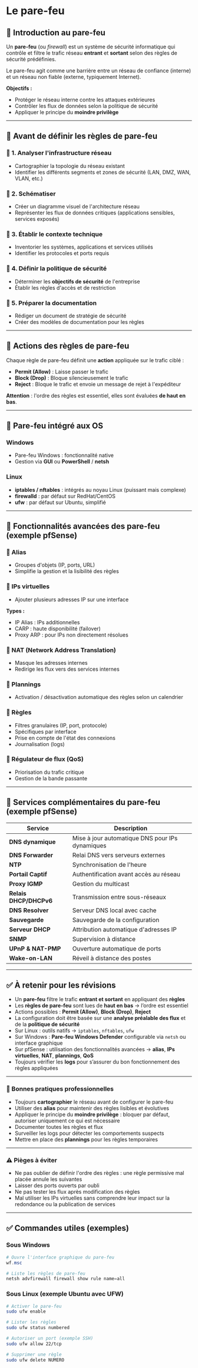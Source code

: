 # Le pare-feu
## 📃 Introduction au pare-feu

Un **pare-feu** (ou _firewall_) est un système de sécurité informatique qui contrôle et filtre le trafic réseau **entrant** et **sortant** selon des règles de sécurité prédéfinies.

Le pare-feu agit comme une barrière entre un réseau de confiance (interne) et un réseau non fiable (externe, typiquement Internet).

**Objectifs :**

- Protéger le réseau interne contre les attaques extérieures
- Contrôler les flux de données selon la politique de sécurité
- Appliquer le principe du **moindre privilège**

---

## 🔢 Avant de définir les règles de pare-feu

### 🔢 1. Analyser l'infrastructure réseau

- Cartographier la topologie du réseau existant
- Identifier les différents segments et zones de sécurité (LAN, DMZ, WAN, VLAN, etc.)

### 🔢 2. Schématiser

- Créer un diagramme visuel de l'architecture réseau
- Représenter les flux de données critiques (applications sensibles, services exposés)

### 🔢 3. Établir le contexte technique

- Inventorier les systèmes, applications et services utilisés
- Identifier les protocoles et ports requis

### 🔢 4. Définir la politique de sécurité

- Déterminer les **objectifs de sécurité** de l'entreprise
- Établir les règles d'accès et de restriction

### 🔢 5. Préparer la documentation

- Rédiger un document de stratégie de sécurité
- Créer des modèles de documentation pour les règles

---

## 🔧 Actions des règles de pare-feu

Chaque règle de pare-feu définit une **action** appliquée sur le trafic ciblé :

- **Permit (Allow)** : Laisse passer le trafic
- **Block (Drop)** : Bloque silencieusement le trafic
- **Reject** : Bloque le trafic et envoie un message de rejet à l'expéditeur

**Attention** : l'ordre des règles est essentiel, elles sont évaluées **de haut en bas**.

---

## 🔖 Pare-feu intégré aux OS

### Windows

- Pare-feu Windows : fonctionnalité native
- Gestion via **GUI** ou **PowerShell** / **netsh**

### Linux

- **iptables / nftables** : intégrés au noyau Linux (puissant mais complexe)
- **firewalld** : par défaut sur RedHat/CentOS
- **ufw** : par défaut sur Ubuntu, simplifié

---

## 📂 Fonctionnalités avancées des pare-feu (exemple pfSense)

### 📌 Alias

- Groupes d'objets (IP, ports, URL)
- Simplifie la gestion et la lisibilité des règles

### 📌 IPs virtuelles

- Ajouter plusieurs adresses IP sur une interface

**Types :**

- IP Alias : IPs additionnelles
- CARP : haute disponibilité (failover)
- Proxy ARP : pour IPs non directement résolues

### 📌 NAT (Network Address Translation)

- Masque les adresses internes
- Redirige les flux vers des services internes

### 📌 Plannings

- Activation / désactivation automatique des règles selon un calendrier

### 📌 Règles

- Filtres granulaires (IP, port, protocole)
- Spécifiques par interface
- Prise en compte de l'état des connexions
- Journalisation (logs)

### 📌 Régulateur de flux (QoS)

- Priorisation du trafic critique
- Gestion de la bande passante

---

## 📃 Services complémentaires du pare-feu (exemple pfSense)

|Service|Description|
|---|---|
|**DNS dynamique**|Mise à jour automatique DNS pour IPs dynamiques|
|**DNS Forwarder**|Relai DNS vers serveurs externes|
|**NTP**|Synchronisation de l'heure|
|**Portail Captif**|Authentification avant accès au réseau|
|**Proxy IGMP**|Gestion du multicast|
|**Relais DHCP/DHCPv6**|Transmission entre sous-réseaux|
|**DNS Resolver**|Serveur DNS local avec cache|
|**Sauvegarde**|Sauvegarde de la configuration|
|**Serveur DHCP**|Attribution automatique d'adresses IP|
|**SNMP**|Supervision à distance|
|**UPnP & NAT-PMP**|Ouverture automatique de ports|
|**Wake-on-LAN**|Réveil à distance des postes|

---

## ✅ À retenir pour les révisions

- Un **pare-feu** filtre le trafic **entrant et sortant** en appliquant des **règles**
- Les **règles de pare-feu** sont lues de **haut en bas** → l’ordre est essentiel
- Actions possibles : **Permit (Allow)**, **Block (Drop)**, **Reject**
- La configuration doit être basée sur une **analyse préalable des flux** et de la **politique de sécurité**
- Sur Linux : outils natifs → `iptables`, `nftables`, `ufw`
- Sur Windows : **Pare-feu Windows Defender** configurable via `netsh` ou interface graphique
- Sur pfSense : utilisation des fonctionnalités avancées → **alias**, **IPs virtuelles**, **NAT**, **plannings**, **QoS**
- Toujours vérifier les **logs** pour s’assurer du bon fonctionnement des règles appliquées

---

### 📌 Bonnes pratiques professionnelles

- Toujours **cartographier** le réseau avant de configurer le pare-feu
- Utiliser des **alias** pour maintenir des règles lisibles et évolutives
- Appliquer le principe du **moindre privilège** : bloquer par défaut, autoriser uniquement ce qui est nécessaire
- Documenter toutes les règles et flux
- Surveiller les logs pour détecter les comportements suspects
- Mettre en place des **plannings** pour les règles temporaires

---

### ⚠️ Pièges à éviter

- Ne pas oublier de définir l'ordre des règles : une règle permissive mal placée annule les suivantes
- Laisser des ports ouverts par oubli
- Ne pas tester les flux après modification des règles
- Mal utiliser les IPs virtuelles sans comprendre leur impact sur la redondance ou la publication de services

---

## ✅ Commandes utiles (exemples)

### Sous Windows

```powershell
# Ouvre l'interface graphique du pare-feu
wf.msc

# Liste les règles de pare-feu
netsh advfirewall firewall show rule name=all
```

### Sous Linux (exemple Ubuntu avec UFW)

```bash
# Activer le pare-feu
sudo ufw enable

# Lister les règles
sudo ufw status numbered

# Autoriser un port (exemple SSH)
sudo ufw allow 22/tcp

# Supprimer une règle
sudo ufw delete NUMERO
```
